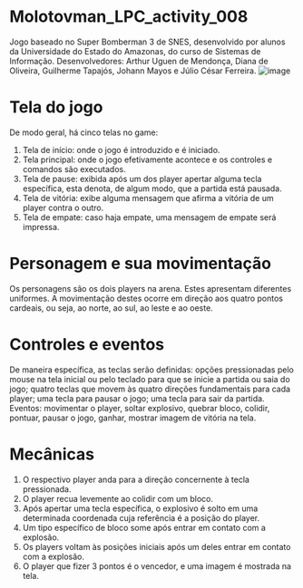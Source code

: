 # Molotovman_LPC_activity_008
Jogo baseado no Super Bomberman 3 de SNES, desenvolvido por alunos da Universidade do Estado do Amazonas, do curso de Sistemas de Informação.
Desenvolvedores: Arthur Uguen de Mendonça, Diana de Oliveira, Guilherme Tapajós, Johann Mayos e Júlio César Ferreira.
![image](https://user-images.githubusercontent.com/90109601/162675559-7902d52e-5328-439d-9af1-de14081447db.png)


  # Tela do jogo
  De modo geral, há cinco telas no game:
  1. Tela de início: onde o jogo é introduzido e é iniciado.
  2. Tela principal: onde o jogo efetivamente acontece e os controles e comandos são executados.
  3. Tela de pause: exibida após um dos player apertar alguma tecla específica, esta denota, de algum modo, que a partida está pausada.
  4. Tela de vitória: exibe alguma mensagem que afirma a vitória de um player contra o outro.
  5. Tela de empate: caso haja empate, uma mensagem de empate será impressa.
 
   # Personagem e sua movimentação
  Os personagens são os dois players na arena. Estes apresentam diferentes uniformes.
  A movimentação destes ocorre em direção aos quatro pontos cardeais, ou seja, ao norte, ao sul, ao leste e ao oeste.
  
  # Controles e eventos
  De maneira específica, as teclas serão definidas: opções pressionadas pelo mouse na tela inicial ou pelo teclado para que se inicie a partida ou saia do jogo;
                                                    quatro teclas que movem às quatro direções fundamentais para cada player;
                                                    uma tecla para pausar o jogo;
                                                    uma tecla para sair da partida.
  Eventos: movimentar o player, soltar explosivo, quebrar bloco, colidir, pontuar, pausar o jogo, ganhar, mostrar imagem de vitória na tela.
  
  # Mecânicas
  1. O respectivo player anda para a direção concernente à tecla pressionada.
  2. O player recua levemente ao colidir com um bloco.
  3. Após apertar uma tecla específica, o explosivo é solto em uma determinada coordenada cuja referência é a posição do player.
  4. Um tipo específico de bloco some após entrar em contato com a explosão.
  5. Os players voltam às posições iniciais após um deles entrar em contato com a explosão.
  6. O player que fizer 3 pontos é o vencedor, e uma imagem é mostrada na tela.
  
